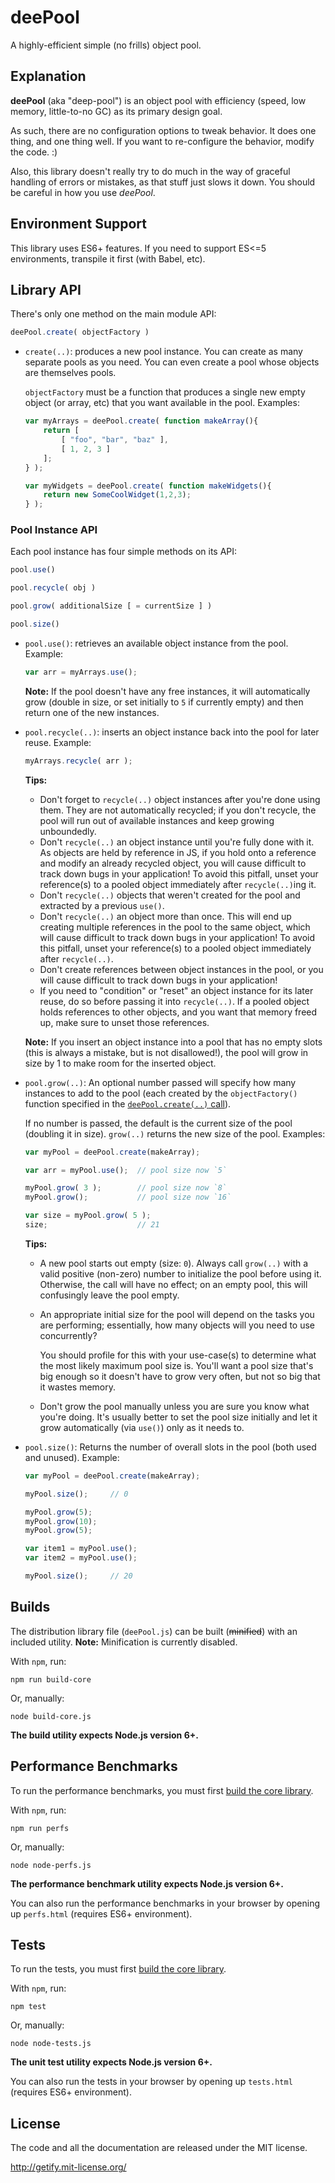 # deePool

A highly-efficient simple (no frills) object pool.

## Explanation

**deePool** (aka "deep-pool") is an object pool with efficiency (speed, low memory, little-to-no GC) as its primary design goal.

As such, there are no configuration options to tweak behavior. It does one thing, and one thing well. If you want to re-configure the behavior, modify the code. :)

Also, this library doesn't really try to do much in the way of graceful handling of errors or mistakes, as that stuff just slows it down. You should be careful in how you use *deePool*.

## Environment Support

This library uses ES6+ features. If you need to support ES<=5 environments, transpile it first (with Babel, etc).

## Library API

There's only one method on the main module API:

```js
deePool.create( objectFactory )
```

* `create(..)`: produces a new pool instance. You can create as many separate pools as you need. You can even create a pool whose objects are themselves pools.

   `objectFactory` must be a function that produces a single new empty object (or array, etc) that you want available in the pool. Examples:

   ```js
   var myArrays = deePool.create( function makeArray(){
       return [
           [ "foo", "bar", "baz" ],
           [ 1, 2, 3 ]
       ];
   } );

   var myWidgets = deePool.create( function makeWidgets(){
       return new SomeCoolWidget(1,2,3);
   } );
   ```

### Pool Instance API

Each pool instance has four simple methods on its API:

```js
pool.use()

pool.recycle( obj )

pool.grow( additionalSize [ = currentSize ] )

pool.size()
```

* `pool.use()`: retrieves an available object instance from the pool. Example:

   ```js
   var arr = myArrays.use();
   ```

   **Note:** If the pool doesn't have any free instances, it will automatically grow (double in size, or set initially to `5` if currently empty) and then return one of the new instances.

* `pool.recycle(..)`: inserts an object instance back into the pool for later reuse. Example:

   ```js
   myArrays.recycle( arr );
   ```

   **Tips:**
   - Don't forget to `recycle(..)` object instances after you're done using them. They are not automatically recycled; if you don't recycle, the pool will run out of available instances and keep growing unboundedly.
   - Don't `recycle(..)` an object instance until you're fully done with it. As objects are held by reference in JS, if you hold onto a reference and modify an already recycled object, you will cause difficult to track down bugs in your application! To avoid this pitfall, unset your reference(s) to a pooled object immediately after `recycle(..)`ing it.
   - Don't `recycle(..)` objects that weren't created for the pool and extracted by a previous `use()`.
   - Don't `recycle(..)` an object more than once. This will end up creating multiple references in the pool to the same object, which will cause difficult to track down bugs in your application! To avoid this pitfall, unset your reference(s) to a pooled object immediately after `recycle(..)`.
   - Don't create references between object instances in the pool, or you will cause difficult to track down bugs in your application!
   - If you need to "condition" or "reset" an object instance for its later reuse, do so before passing it into `recycle(..)`. If a pooled object holds references to other objects, and you want that memory freed up, make sure to unset those references.

   **Note:** If you insert an object instance into a pool that has no empty slots (this is always a mistake, but is not disallowed!), the pool will grow in size by 1 to make room for the inserted object.

* `pool.grow(..)`: An optional number passed will specify how many instances to add to the pool (each created by the `objectFactory()` function specified in the [`deePool.create(..)` call](#library-api)).

   If no number is passed, the default is the current size of the pool (doubling it in size). `grow(..)` returns the new size of the pool. Examples:

   ```js
   var myPool = deePool.create(makeArray);

   var arr = myPool.use();  // pool size now `5`

   myPool.grow( 3 );        // pool size now `8`
   myPool.grow();           // pool size now `16`

   var size = myPool.grow( 5 );
   size;                    // 21
   ```

   **Tips:**
   - A new pool starts out empty (size: `0`). Always call `grow(..)` with a valid positive (non-zero) number to initialize the pool before using it. Otherwise, the call will have no effect; on an empty pool, this will confusingly leave the pool empty.
   - An appropriate initial size for the pool will depend on the tasks you are performing; essentially, how many objects will you need to use concurrently?

      You should profile for this with your use-case(s) to determine what the most likely maximum pool size is. You'll want a pool size that's big enough so it doesn't have to grow very often, but not so big that it wastes memory.
   - Don't grow the pool manually unless you are sure you know what you're doing. It's usually better to set the pool size initially and let it grow automatically (via `use()`) only as it needs to.

* `pool.size()`: Returns the number of overall slots in the pool (both used and unused). Example:

   ```js
   var myPool = deePool.create(makeArray);

   myPool.size();     // 0

   myPool.grow(5);
   myPool.grow(10);
   myPool.grow(5);

   var item1 = myPool.use();
   var item2 = myPool.use();

   myPool.size();     // 20
   ```

## Builds

The distribution library file (`deePool.js`) can be built (~~minified~~) with an included utility. **Note:** Minification is currently disabled.

With `npm`, run:

```
npm run build-core
```

Or, manually:

```
node build-core.js
```

**The build utility expects Node.js version 6+.**

## Performance Benchmarks

To run the performance benchmarks, you must first [build the core library](#builds).

With `npm`, run:

```
npm run perfs
```

Or, manually:

```
node node-perfs.js
```

**The performance benchmark utility expects Node.js version 6+.**

You can also run the performance benchmarks in your browser by opening up `perfs.html` (requires ES6+ environment).

## Tests

To run the tests, you must first [build the core library](#builds).

With `npm`, run:

```
npm test
```

Or, manually:

```
node node-tests.js
```

**The unit test utility expects Node.js version 6+.**

You can also run the tests in your browser by opening up `tests.html` (requires ES6+ environment).

## License

The code and all the documentation are released under the MIT license.

http://getify.mit-license.org/
